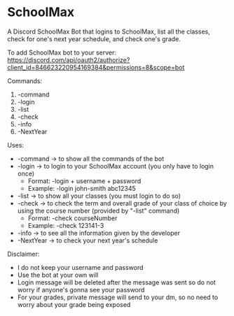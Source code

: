 # SchoolMax
A Discord SchoolMax Bot that logins to SchoolMax, list all the classes, check for one's next year schedule, and check one's grade.

To add SchoolMax bot to your server: https://discord.com/api/oauth2/authorize?client_id=846623220954169384&permissions=8&scope=bot

Commands: 
  1. -command
  2. -login
  3. -list
  4. -check 
  5. -info
  6. -NextYear

Uses:
  * -command -> to show all the commands of the bot
  * -login -> to login to your SchoolMax account (you only have to login once)
      * Format: -login + username + password 
      * Example: -login john-smith abc12345
  * -list -> to show all your classes (you must login to do so)
  * -check -> to check the term and overall grade of your class of choice by using the course number (provided by "-list" command)
      * Format: -check courseNumber
      * Example: -check 123141-3
  * -info -> to see all the information given by the developer
  * -NextYear -> to check your next year's schedule


  Disclaimer: 
  * I do not keep your username and password 
  * Use the bot at your own will
  * Login message will be deleted after the message was sent so do not worry if anyone's gonna see your password
  * For your grades, private message will send to your dm, so no need to worry about your grade being exposed
    
